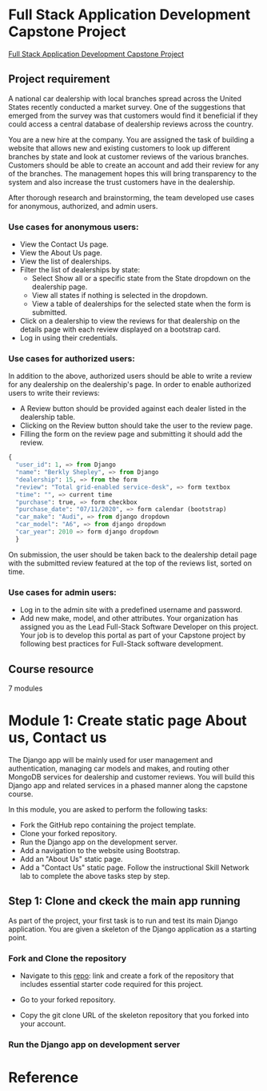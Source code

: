 # Full Stack Application Development Capstone Project

[Full Stack Application Development Capstone Project
](https://www.coursera.org/learn/ibm-cloud-native-full-stack-development-capstone/home/info)

## Project requirement
A national car dealership with local branches spread across the United States recently conducted a market survey. One of the suggestions that emerged from the survey was that customers would find it beneficial if they could access a central database of dealership reviews across the country.

You are a new hire at the company. You are assigned the task of building a website that allows new and existing customers to look up different branches by state and look at customer reviews of the various branches. Customers should be able to create an account and add their review for any of the branches. The management hopes this will bring transparency to the system and also increase the trust customers have in the dealership.

After thorough research and brainstorming, the team developed use cases for anonymous, authorized, and admin users.

### Use cases for anonymous users:
- View the Contact Us page.
- View the About Us page.
- View the list of dealerships.
- Filter the list of dealerships by state:
    - Select Show all or a specific state from the State dropdown on the dealership page.
    - View all states if nothing is selected in the dropdown.
    - View a table of dealerships for the selected state when the form is submitted.
- Click on a dealership to view the reviews for that dealership on the details page with each review displayed on a bootstrap card.
- Log in using their credentials.

### Use cases for authorized users:
In addition to the above, authorized users should be able to write a review for any dealership on the dealership's page. In order to enable authorized users to write their reviews:

- A Review button should be provided against each dealer listed in the dealership table.
- Clicking on the Review button should take the user to the review page.
- Filling the form on the review page and submitting it should add the review.
```python  
{
  "user_id": 1, => from Django
  "name": "Berkly Shepley", => from Django
  "dealership": 15, => from the form
  "review": "Total grid-enabled service-desk", => form textbox
  "time": "", => current time
  "purchase": true, => form checkbox
  "purchase_date": "07/11/2020", => form calendar (bootstrap)
  "car_make": "Audi", => from django dropdown
  "car_model": "A6", => from django dropdown
  "car_year": 2010 => form django dropdown
  }
```
On submission, the user should be taken back to the dealership detail page with the submitted review featured at the top of the reviews list, sorted on time.


### Use cases for admin users:
-  Log in to the admin site with a predefined username and password.
- Add new make, model, and other attributes.
  Your organization has assigned you as the Lead Full-Stack Software Developer on this project. Your job is to develop this portal as part of your Capstone project by following best practices for Full-Stack software development.
## Course resource
7 modules

# Module 1: Create static page About us, Contact us
The Django app will be mainly used for user management and authentication, managing car models and makes, and routing other MongoDB services for dealership and customer reviews. You will build this Django app and related services in a phased manner along the capstone course.

In this module, you are asked to perform the following tasks:

- Fork the GitHub repo containing the project template.
- Clone your forked repository.
- Run the Django app on the development server.
- Add a navigation to the website using Bootstrap.
- Add an "About Us" static page.
- Add a "Contact Us" static page.
  Follow the instructional Skill Network lab to complete the above tasks step by step.

## Step 1: Clone and ckeck the main app running
As part of the project, your first task is to run and test its main Django application. You are given a skeleton of the Django application as a starting point.

### Fork and Clone the repository
- Navigate to this [repo](https://github.com/ibm-developer-skills-network/xrwvm-fullstack_developer_capstone): link and create a fork of the repository that includes essential starter code required for this project.

- Go to your forked repository.

- Copy the git clone URL of the skeleton repository that you forked into your account.

### Run the Django app on development server

# Reference